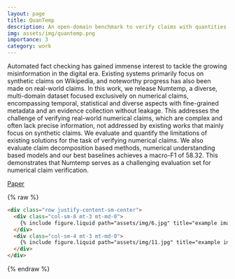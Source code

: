 ```yaml
---
layout: page
title: QuanTemp
description: An open-domain benchmark to verify claims with quantities and temporal expressions
img: assets/img/quantemp.png
importance: 3
category: work
---
```

  Automated fact checking has gained immense interest to tackle the growing
misinformation in the digital era. Existing systems primarily focus on
synthetic claims on Wikipedia, and noteworthy progress has also been made on
real-world claims. In this work, we release Numtemp, a diverse, multi-domain
dataset focused exclusively on numerical claims, encompassing temporal,
statistical and diverse aspects with fine-grained metadata and an evidence
collection without leakage. This addresses the challenge of verifying
real-world numerical claims, which are complex and often lack precise
information, not addressed by existing works that mainly focus on synthetic
claims. We evaluate and quantify the limitations of existing solutions for the
task of verifying numerical claims. We also evaluate claim decomposition based
methods, numerical understanding based models and our best baselines achieves a
macro-F1 of 58.32. This demonstrates that Numtemp serves as a challenging
evaluation set for numerical claim verification.


[Paper](https://arxiv.org/abs/2403.17169)



{% raw %}

```html
<div class="row justify-content-sm-center">
  <div class="col-sm-8 mt-3 mt-md-0">
    {% include figure.liquid path="assets/img/6.jpg" title="example image" class="img-fluid rounded z-depth-1" %}
  </div>
  <div class="col-sm-4 mt-3 mt-md-0">
    {% include figure.liquid path="assets/img/11.jpg" title="example image" class="img-fluid rounded z-depth-1" %}
  </div>
</div>
```

{% endraw %}
